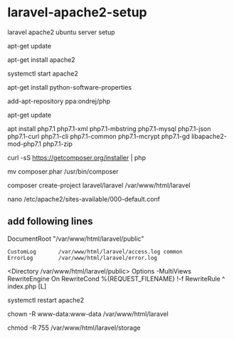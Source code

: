 # laravel-apache2-setup
laravel apache2 ubuntu server setup

apt-get update

apt-get install apache2

systemctl start apache2

apt-get install python-software-properties

add-apt-repository ppa:ondrej/php

apt-get update

apt install php7.1 php7.1-xml php7.1-mbstring php7.1-mysql php7.1-json php7.1-curl php7.1-cli php7.1-common php7.1-mcrypt php7.1-gd libapache2-mod-php7.1 php7.1-zip


curl -sS https://getcomposer.org/installer | php

mv composer.phar /usr/bin/composer

composer create-project laravel/laravel /var/www/html/laravel

nano /etc/apache2/sites-available/000-default.conf
## add following lines
DocumentRoot "/var/www/html/laravel/public"

    CustomLog       /var/www/html/laravel/access.log common
    ErrorLog        /var/www/html/laravel/error.log    

   <Directory /var/www/html/laravel/public>
      <IfModule mod_rewrite.c>
       Options -MultiViews
       RewriteEngine On
       RewriteCond %{REQUEST_FILENAME} !-f
       RewriteRule ^ index.php [L]
      </IfModule>
   </Directory>

systemctl restart apache2

chown -R www-data:www-data /var/www/html/laravel

chmod -R 755 /var/www/html/laravel/storage

